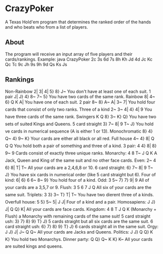# CrazyPoker
A Texas Hold'em program that determines the ranked order of the hands and who beats who from a list of players.

## About
The program will receive an input array of five players and their cards/rankings. Example: java CrazyPoker 2c 3s 6d 7s 8h Kh Jd 4d Jc Kc Qc Tc 9c Jh 9s 9h 9d Qs Ks Js

## Rankings
Non-Rainbow 2| 3| 4| 5} 8} J~ You don't have at least one of each suit.
1 pair J| J} 4} 8~ 7~ 5} You have two cards of the same rank.
Rainbow 8| 4~ 6} Q K A| You have one of each suit.
2 pair 8~ 8} A~ A| 3~ 7| You hold four cards that consist of only two ranks.
Three of a kind 2~ 3~ 4| 4} 4| 9 You have three cards of the same rank.
Swingers K Q 8} 3~ K} Q} You have two sets of suited Kings and Queens.
5 card straight 3} 7~ 8| 9 T~ J} You hold ve cards in numerical sequence (A is either 1 or 13).
Monochromatic 8} 4} Q~ 4} 9~ K} Your cards are either all black or all red.
Full house 4~ 4} 8| Q Q Q You hold both a pair of something and three of a kind.
3 pair: 4 4} 8| 8} 9~ 9 Cards consist of exactly three unique ranks.
Monarchy: 4 8 T~ J Q K A Jack, Queen and King of the same suit and no other face cards.
Even: 2~ 4 6} 8| T| T~ All your cards are a 2,4,6,8 or 10.
6 card straight: 6} 7~ 8| 9 T~ J} You have six cards in numerical order (like 5 card straight but 6).
Four of kind: 6| 6} 6 6~ 8~ 9} You hold four of a kind.
Odd: 3 5~ 7} 7} 9| 9 All of your cards are a 3,5,7 or 9.
Flush: 3 5 6 7 J Q All six of your cards are the same suit.
Triplets: 3 3} 3~ T} T| T~ You have two dierent three of a kinds.
Overfull house: 5 5} 5~ 5| J J| Four of a kind and a pair.
Homosapiens: J J} J| Q Q} K| All your cards are face cards.
Kingdom: 4 8 T J Q K (Monarchy + 
Flush) a Monarchy with remaining cards of the same suit!
5 card straight 
ush: 3} 7} 8} 9} T} J} 5 cards straight but all six cards are the same suit.
6 card straight 
ush: 6} 7} 8} 9} T} J} 6 cards straight all in the same suit.
Orgy: J J} J| J~ Q Q~ All your cards are Jacks and Queens.
Politics: J J} Q Q} K K} You hold two Monarchys.
Dinner party: Q Q} Q~ K K} K~ All your cards are suited kings and queens.
